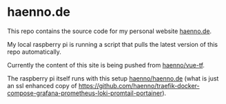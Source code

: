 # haenno.de

This repo contains the source code for my personal website [haenno.de](https://haenno.de).

My local raspberry pi is running a script that pulls the latest version of this repo automatically.

Currently the content of this site is being pushed from [haenno/vue-tf](https://github.com/haenno/vue-tf).

The raspberry pi itself runs with this setup [haenno/haenno.de](https://github.com/haenno/haenno.de)  (what is just an ssl enhanced copy of <https://github.com/haenno/traefik-docker-compose-grafana-prometheus-loki-promtail-portainer>).
